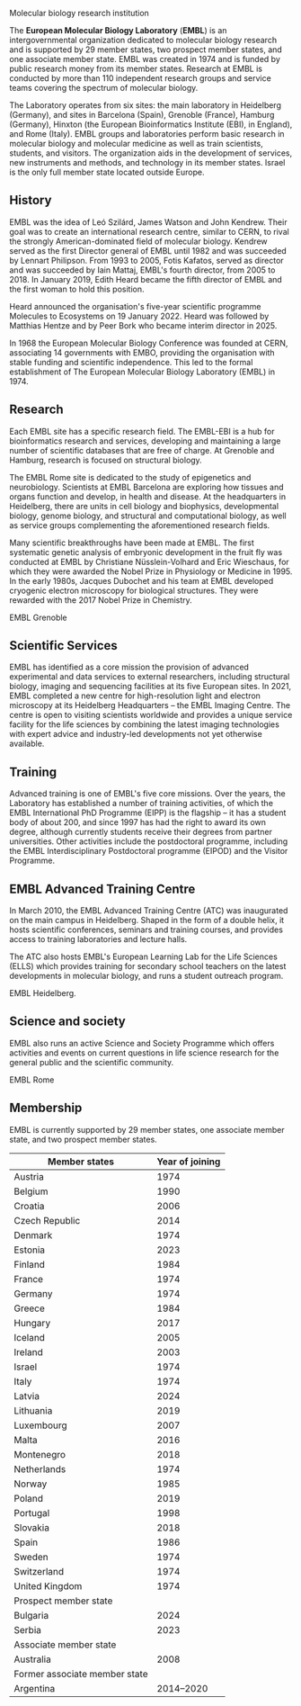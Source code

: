 Molecular biology research institution

The **European Molecular Biology Laboratory** (**EMBL**) is an
intergovernmental organization dedicated to molecular biology research and is
supported by 29 member states, two prospect member states, and one associate
member state. EMBL was created in 1974 and is funded by public research money
from its member states. Research at EMBL is conducted by more than 110
independent research groups and service teams covering the spectrum of
molecular biology.

The Laboratory operates from six sites: the main laboratory in Heidelberg
(Germany), and sites in Barcelona (Spain), Grenoble (France), Hamburg
(Germany), Hinxton (the European Bioinformatics Institute (EBI), in England),
and Rome (Italy). EMBL groups and laboratories perform basic research in
molecular biology and molecular medicine as well as train scientists,
students, and visitors. The organization aids in the development of services,
new instruments and methods, and technology in its member states. Israel is
the only full member state located outside Europe.

## History

EMBL was the idea of Leó Szilárd, James Watson and John Kendrew. Their goal
was to create an international research centre, similar to CERN, to rival the
strongly American-dominated field of molecular biology. Kendrew served as the
first Director general of EMBL until 1982 and was succeeded by Lennart
Philipson. From 1993 to 2005, Fotis Kafatos, served as director and was
succeeded by Iain Mattaj, EMBL's fourth director, from 2005 to 2018. In
January 2019, Edith Heard became the fifth director of EMBL and the first
woman to hold this position.

Heard announced the organisation's five-year scientific programme Molecules to
Ecosystems on 19 January 2022. Heard was followed by Matthias Hentze and by
Peer Bork who became interim director in 2025.

In 1968 the European Molecular Biology Conference was founded at CERN,
associating 14 governments with EMBO, providing the organisation with stable
funding and scientific independence. This led to the formal establishment of
The European Molecular Biology Laboratory (EMBL) in 1974.

## Research

Each EMBL site has a specific research field. The EMBL-EBI is a hub for
bioinformatics research and services, developing and maintaining a large
number of scientific databases that are free of charge. At Grenoble and
Hamburg, research is focused on structural biology.

The EMBL Rome site is dedicated to the study of epigenetics and neurobiology.
Scientists at EMBL Barcelona are exploring how tissues and organs function and
develop, in health and disease. At the headquarters in Heidelberg, there are
units in cell biology and biophysics, developmental biology, genome biology,
and structural and computational biology, as well as service groups
complementing the aforementioned research fields.

Many scientific breakthroughs have been made at EMBL. The first systematic
genetic analysis of embryonic development in the fruit fly was conducted at
EMBL by Christiane Nüsslein-Volhard and Eric Wieschaus, for which they were
awarded the Nobel Prize in Physiology or Medicine in 1995. In the early 1980s,
Jacques Dubochet and his team at EMBL developed cryogenic electron microscopy
for biological structures. They were rewarded with the 2017 Nobel Prize in
Chemistry.

EMBL Grenoble

## Scientific Services

EMBL has identified as a core mission the provision of advanced experimental
and data services to external researchers, including structural biology,
imaging and sequencing facilities at its five European sites. In 2021, EMBL
completed a new centre for high-resolution light and electron microscopy at
its Heidelberg Headquarters – the EMBL Imaging Centre. The centre is open to
visiting scientists worldwide and provides a unique service facility for the
life sciences by combining the latest imaging technologies with expert advice
and industry-led developments not yet otherwise available.

## Training

Advanced training is one of EMBL's five core missions. Over the years, the
Laboratory has established a number of training activities, of which the EMBL
International PhD Programme (EIPP) is the flagship – it has a student body of
about 200, and since 1997 has had the right to award its own degree, although
currently students receive their degrees from partner universities. Other
activities include the postdoctoral programme, including the EMBL
Interdisciplinary Postdoctoral programme (EIPOD) and the Visitor Programme.

## EMBL Advanced Training Centre

In March 2010, the EMBL Advanced Training Centre (ATC) was inaugurated on the
main campus in Heidelberg. Shaped in the form of a double helix, it hosts
scientific conferences, seminars and training courses, and provides access to
training laboratories and lecture halls.

The ATC also hosts EMBL's European Learning Lab for the Life Sciences (ELLS)
which provides training for secondary school teachers on the latest
developments in molecular biology, and runs a student outreach program.

EMBL Heidelberg.

## Science and society

EMBL also runs an active Science and Society Programme which offers activities
and events on current questions in life science research for the general
public and the scientific community.

EMBL Rome

## Membership

EMBL is currently supported by 29 member states, one associate member state,
and two prospect member states.

Member states  | Year of joining   
---|---  
Austria | 1974   
Belgium | 1990   
Croatia | 2006   
Czech Republic | 2014   
Denmark | 1974   
Estonia | 2023   
Finland | 1984   
France | 1974   
Germany | 1974   
Greece | 1984   
Hungary | 2017   
Iceland | 2005   
Ireland | 2003   
Israel | 1974   
Italy | 1974   
Latvia | 2024   
Lithuania | 2019   
Luxembourg | 2007   
Malta | 2016   
Montenegro | 2018   
Netherlands | 1974   
Norway | 1985   
Poland | 2019   
Portugal | 1998   
Slovakia | 2018   
Spain | 1986   
Sweden | 1974   
Switzerland | 1974   
United Kingdom | 1974   
Prospect member state  |   
Bulgaria | 2024   
Serbia | 2023   
Associate member state  |   
Australia | 2008   
Former associate member state  |   
Argentina | 2014–2020